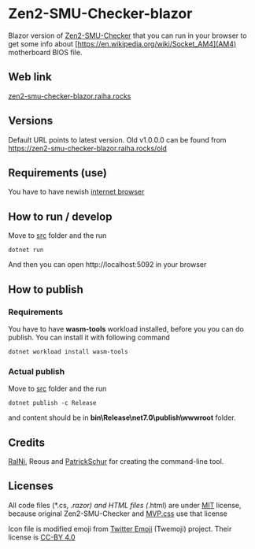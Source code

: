# Zen2-SMU-Checker-blazor

Blazor version of [Zen2-SMU-Checker](https://github.com/LeagueRaINi/Zen2-SMU-Checker) that you can run in your browser to get some info about [https://en.wikipedia.org/wiki/Socket_AM4](AM4) motherboard BIOS file.

## Web link

[zen2-smu-checker-blazor.raiha.rocks](https://zen2-smu-checker-blazor.raiha.rocks/)

## Versions

Default URL points to latest version. Old v1.0.0.0 can be found from https://zen2-smu-checker-blazor.raiha.rocks/old

## Requirements (use)

You have to have newish [internet browser](https://docs.microsoft.com/en-us/aspnet/core/blazor/supported-platforms?view=aspnetcore-6.0)

## How to run / develop

Move to [src](src) folder and the run
```
dotnet run
```
  
And then you can open http://localhost:5092 in your browser

## How to publish

### Requirements

You have to have **wasm-tools** workload installed, before you you can do publish. You can install it with following command
```
dotnet workload install wasm-tools
```

### Actual publish

Move to [src](src) folder and the run
```
dotnet publish -c Release
```
  
and content should be in **bin\Release\net7.0\publish\wwwroot** folder.

## Credits

[RaINi](https://github.com/LeagueRaINi), Reous and [PatrickSchur](https://github.com/patrickschur) for creating the command-line tool.

## Licenses

All code files (*.cs, *.razor) and HTML files (*.html) are under [MIT](https://opensource.org/licenses/MIT) license, because original Zen2-SMU-Checker and [MVP.css](https://github.com/andybrewer/mvp/) use that license

Icon file is modified emoji from [Twitter Emoji](https://github.com/twitter/twemoji) (Twemoji) project. Their license is [CC-BY 4.0](https://creativecommons.org/licenses/by/4.0/)